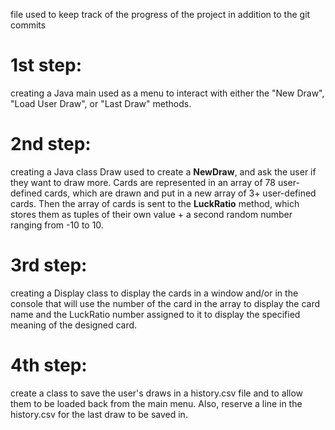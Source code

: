 file used to keep track of the progress of the project in addition to the git commits

# 1st step:
creating a Java main used as a menu to interact with either the "New Draw", "Load User Draw", or "Last Draw" methods.

# 2nd step:
creating a Java class Draw used to create a **NewDraw**, and ask the user if they want to draw more.
Cards are represented in an array of 78 user-defined cards, which are drawn and put in a new array of 3+ user-defined cards.
Then the array of cards is sent to the **LuckRatio** method, which stores them as tuples of their own value + a second random number ranging from -10 to 10.

# 3rd step:
creating a Display class to display the cards in a window and/or in the console that will use the number of the card in the array to display the card name and the LuckRatio number assigned to it to display the specified meaning of the designed card.

# 4th step:
create a class to save the user's draws in a history.csv file and to allow them to be loaded back from the main menu.
Also, reserve a line in the history.csv for the last draw to be saved in.
